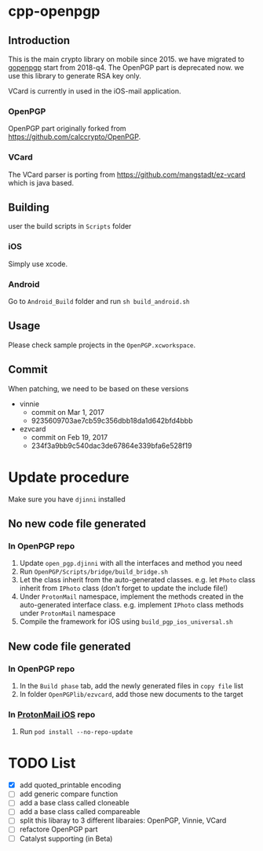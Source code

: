 # cpp-openpgp

## Introduction

This is the main crypto library on mobile since 2015. we have migrated to [gopenpgp]() start from 2018-q4. The OpenPGP part is deprecated now. we use this library to generate RSA key only.

VCard is currently in used in the iOS-mail application.

### OpenPGP

OpenPGP part originally forked from https://github.com/calccrypto/OpenPGP. 

### VCard

The VCard parser is porting from https://github.com/mangstadt/ez-vcard which is java based. 

## Building 

user the build scripts in `Scripts` folder

### iOS 

Simply use xcode.

### Android

Go to `Android_Build` folder and run `sh build_android.sh`

## Usage

Please check sample projects in the `OpenPGP.xcworkspace`.

## Commit

When patching, we need to be based on these versions

* vinnie
    * commit on Mar 1, 2017
    * 9235609703ae7cb59c356dbb18da1d642bfd4bbb
* ezvcard
    * commit on Feb 19, 2017
    * 234f3a9bb9c540dac3de67864e339bfa6e528f19
    
# Update procedure

Make sure you have `djinni` installed

## No new code file generated

### In OpenPGP repo

1. Update `open_pgp.djinni` with all the interfaces and method you need
2. Run `OpenPGP/Scripts/bridge/build_bridge.sh`
3. Let the class inherit from the auto-generated classes. e.g. let `Photo` class inherit from `IPhoto` class (don’t forget to update the include file!)
4. Under `ProtonMail` namespace, implement the methods created in the auto-generated interface class. e.g. implement `IPhoto` class methods under `ProtonMail` namespace
5. Compile the framework for iOS using `build_pgp_ios_universal.sh` 

## New code file generated

### In OpenPGP repo

1. In the `Build phase` tab, add the newly generated files in `copy file` list
2. In folder `OpenPGPlib/ezvcard`, add those new documents to the target

### In [ProtonMail iOS](https://github.com/ProtonMail/ios-mail) repo

1. Run `pod install --no-repo-update`

# TODO List

- [x] add quoted_printable encoding  
- [ ] add generic compare function
- [ ] add a base class called cloneable
- [ ] add a base class called compareable 
- [ ] split this libaray to 3 different libaraies: OpenPGP, Vinnie, VCard
- [ ] refactore OpenPGP part
- [ ] Catalyst supporting (in Beta)
